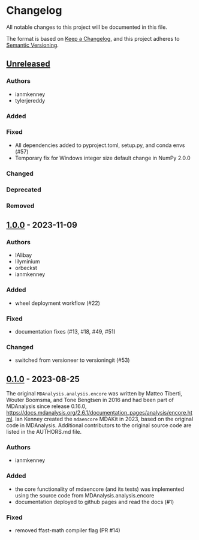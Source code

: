 # Changelog
All notable changes to this project will be documented in this file.

The format is based on [Keep a Changelog](https://keepachangelog.com/en/1.0.0/),
and this project adheres to [Semantic Versioning](https://semver.org/spec/v2.0.0.html).

<!--
The rules for this file:
  * entries are sorted newest-first.
  * summarize sets of changes - don't reproduce every git log comment here.
  * don't ever delete anything.
  * keep the format consistent:
    * do not use tabs but use spaces for formatting
    * 79 char width
    * YYYY-MM-DD date format (following ISO 8601)
  * accompany each entry with github issue/PR number (Issue #xyz)
-->

## [Unreleased]

### Authors
- ianmkenney
- tylerjereddy

### Added
<!-- Added functionality -->

### Fixed
- All dependencies added to pyproject.toml, setup.py, and conda envs (#57)
- Temporary fix for Windows integer size default change in NumPy 2.0.0

### Changed
<!-- Changes in existing functionality -->

### Deprecated
<!-- Soon-to-be removed features -->

### Removed
<!-- Removed features -->

## [1.0.0] - 2023-11-09

### Authors
- IAlibay
- lilyminium
- orbeckst
- ianmkenney

### Added
- wheel deployment workflow (#22)

### Fixed
- documentation fixes (#13, #18, #49, #51)

### Changed
- switched from versioneer to versioningit (#53)

## [0.1.0] - 2023-08-25

The original `MDAnalysis.analysis.encore` was written by Matteo Tiberti,
Wouter Boomsma, and Tone Bengtsen in 2016 and had been part of MDAnalysis
since release 0.16.0,
https://docs.mdanalysis.org/2.6.1/documentation_pages/analysis/encore.html.
Ian Kenney created the `mdaencore` MDAKit in 2023, based on the original code
in MDAnalysis. Additional contributors to the original source code are listed
in the AUTHORS.md file.

### Authors
- ianmkenney

### Added
- the core functionality of mdaencore (and its tests) was implemented
  using the source code from MDAnalysis.analysis.encore
- documentation deployed to github pages and read the docs (#1)

### Fixed
- removed ffast-math compiler flag (PR #14)


[Unreleased]: https://github.com/MDAnalysis/mdaencore/compare/1.0.0...HEAD
[1.0.0]: https://github.com/MDAnalysis/mdaencore/compare/0.1.0...1.0.0
[0.1.0]: https://github.com/MDAnalysis/mdaencore/releases/tag/0.1.0
